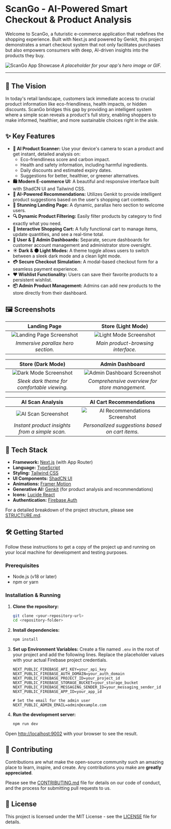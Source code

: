 # ScanGo - AI-Powered Smart Checkout & Product Analysis

Welcome to ScanGo, a futuristic e-commerce application that redefines the shopping experience. Built with Next.js and powered by Genkit, this project demonstrates a smart checkout system that not only facilitates purchases but also empowers consumers with deep, AI-driven insights into the products they buy.

![ScanGo App Showcase](https://placehold.co/1200x600.png)
*A placeholder for your app's hero image or GIF.*

---

## 🌟 The Vision

In today's retail landscape, customers lack immediate access to crucial product information like eco-friendliness, health impacts, or hidden discounts. ScanGo bridges this gap by providing an intelligent system where a simple scan reveals a product's full story, enabling shoppers to make informed, healthier, and more sustainable choices right in the aisle.

## ✨ Key Features

-   **📸 AI Product Scanner:** Use your device's camera to scan a product and get instant, detailed analysis on:
    -   Eco-friendliness score and carbon impact.
    -   Health and safety information, including harmful ingredients.
    -   Daily discounts and estimated expiry dates.
    -   Suggestions for better, healthier, or greener alternatives.
-   **🛍️ Modern E-commerce UI:** A beautiful and responsive interface built with ShadCN UI and Tailwind CSS.
-   **🧠 AI-Powered Recommendations:** Utilizes Genkit to provide intelligent product suggestions based on the user's shopping cart contents.
-   **🎨 Stunning Landing Page:** A dynamic, parallax hero section to welcome users.
-   **🔍 Dynamic Product Filtering:** Easily filter products by category to find exactly what you need.
-   **🛒 Interactive Shopping Cart:** A fully functional cart to manage items, update quantities, and see a real-time total.
-   **👤 User & 🔑 Admin Dashboards:** Separate, secure dashboards for customer account management and administrator store oversight.
-   **☀️ Dark & 🌑 Light Modes:** A theme toggle allows users to switch between a sleek dark mode and a clean light mode.
-   **💳 Secure Checkout Simulation:** A modal-based checkout form for a seamless payment experience.
-   **❤️ Wishlist Functionality:** Users can save their favorite products to a persistent wishlist.
-   **📦 Admin Product Management:** Admins can add new products to the store directly from their dashboard.

## 🖼️ Screenshots

| Landing Page | Store (Light Mode) |
| :---: | :---: |
| ![Landing Page Screenshot](https://placehold.co/600x400.png) | ![Light Mode Screenshot](https://placehold.co/600x400.png) |
| *Immersive parallax hero section.* | *Main product-browsing interface.* |

| Store (Dark Mode) | Admin Dashboard |
| :---: | :---: |
| ![Dark Mode Screenshot](https://placehold.co/600x400.png) | ![Admin Dashboard Screenshot](https://placehold.co/600x400.png) |
| *Sleek dark theme for comfortable viewing.* | *Comprehensive overview for store management.* |

| AI Scan Analysis | AI Cart Recommendations |
| :---: | :---: |
| ![AI Scan Screenshot](https://placehold.co/600x400.png) | ![AI Recommendations Screenshot](https://placehold.co/600x400.png) |
| *Instant product insights from a simple scan.* | *Personalized suggestions based on cart items.* |


## 🚀 Tech Stack

-   **Framework:** [Next.js](https://nextjs.org/) (with App Router)
-   **Language:** [TypeScript](https://www.typescriptlang.org/)
-   **Styling:** [Tailwind CSS](https://tailwindcss.com/)
-   **UI Components:** [ShadCN UI](https://ui.shadcn.com/)
-   **Animations:** [Framer Motion](https://www.framer.com/motion/)
-   **Generative AI:** [Genkit](https://firebase.google.com/docs/genkit) (for product analysis and recommendations)
-   **Icons:** [Lucide React](https://lucide.dev/)
-   **Authentication:** [Firebase Auth](https://firebase.google.com/docs/auth)

For a detailed breakdown of the project structure, please see [STRUCTURE.md](STRUCTURE.md).

## 🛠️ Getting Started

Follow these instructions to get a copy of the project up and running on your local machine for development and testing purposes.

### Prerequisites

-   Node.js (v18 or later)
-   npm or yarn

### Installation & Running

1.  **Clone the repository:**
    ```bash
    git clone <your-repository-url>
    cd <repository-folder>
    ```

2.  **Install dependencies:**
    ```bash
    npm install
    ```

3.  **Set up Environment Variables:**
    Create a file named `.env` in the root of your project and add the following lines. Replace the placeholder values with your actual Firebase project credentials.

    ```
    NEXT_PUBLIC_FIREBASE_API_KEY=your_api_key
    NEXT_PUBLIC_FIREBASE_AUTH_DOMAIN=your_auth_domain
    NEXT_PUBLIC_FIREBASE_PROJECT_ID=your_project_id
    NEXT_PUBLIC_FIREBASE_STORAGE_BUCKET=your_storage_bucket
    NEXT_PUBLIC_FIREBASE_MESSAGING_SENDER_ID=your_messaging_sender_id
    NEXT_PUBLIC_FIREBASE_APP_ID=your_app_id

    # Set the email for the admin user
    NEXT_PUBLIC_ADMIN_EMAIL=admin@example.com
    ```

4.  **Run the development server:**
    ```bash
    npm run dev
    ```

Open [http://localhost:9002](http://localhost:9002) with your browser to see the result.

## 🤝 Contributing

Contributions are what make the open-source community such an amazing place to learn, inspire, and create. Any contributions you make are **greatly appreciated**.

Please see the [CONTRIBUTING.md](CONTRIBUTING.md) file for details on our code of conduct, and the process for submitting pull requests to us.

## 📜 License

This project is licensed under the MIT License - see the [LICENSE](LICENSE) file for details.
